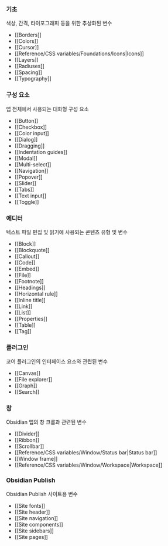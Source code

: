 ### 기초

색상, 간격, 타이포그래피 등을 위한 추상화된 변수

- [[Borders]]
- [[Colors]]
- [[Cursor]]
- [[Reference/CSS variables/Foundations/Icons|Icons]]
- [[Layers]]
- [[Radiuses]]
- [[Spacing]]
- [[Typography]]

### 구성 요소

앱 전체에서 사용되는 대화형 구성 요소

- [[Button]]
- [[Checkbox]]
- [[Color input]]
- [[Dialog]]
- [[Dragging]]
- [[Indentation guides]]
- [[Modal]]
- [[Multi-select]]
- [[Navigation]]
- [[Popover]]
- [[Slider]]
- [[Tabs]]
- [[Text input]]
- [[Toggle]]

### 에디터

텍스트 파일 편집 및 읽기에 사용되는 콘텐츠 유형 및 변수

- [[Block]]
- [[Blockquote]]
- [[Callout]]
- [[Code]]
- [[Embed]]
- [[File]]
- [[Footnote]]
- [[Headings]]
- [[Horizontal rule]]
- [[Inline title]]
- [[Link]]
- [[List]]
- [[Properties]]
- [[Table]]
- [[Tag]]

### 플러그인

코어 플러그인의 인터페이스 요소와 관련된 변수

- [[Canvas]]
- [[File explorer]]
- [[Graph]]
- [[Search]]

### 창

Obsidian 앱의 창 크롬과 관련된 변수

- [[Divider]]
- [[Ribbon]]
- [[Scrollbar]]
- [[Reference/CSS variables/Window/Status bar|Status bar]]
- [[Window frame]]
- [[Reference/CSS variables/Window/Workspace|Workspace]]

### Obsidian Publish

Obsidian Publish 사이트용 변수

- [[Site fonts]]
- [[Site header]]
- [[Site navigation]]
- [[Site components]]
- [[Site sidebars]]
- [[Site pages]]
